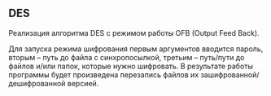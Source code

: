 ## DES
Реализация алгоритма DES с режимом работы OFB (Output Feed Back).

Для запуска режима шифрования первым аргументов вводится пароль, вторым – путь до файла с синхропосылкой, третьим – путь/пути до файлов и/или папок, которые нужно шифровать. В результате работы программы будет произведена перезапись файлов их зашифрованной/дешифрованной версией.
